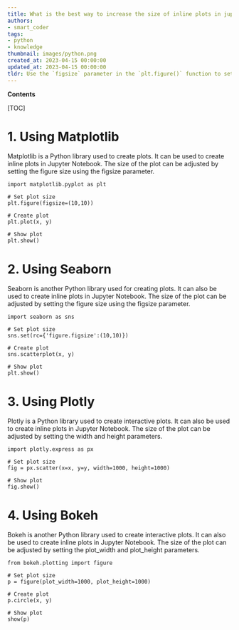 ```yaml
---
title: What is the best way to increase the size of inline plots in jupyter notebook?
authors:
- smart_coder
tags:
- python
- knowledge
thumbnail: images/python.png
created_at: 2023-04-15 00:00:00
updated_at: 2023-04-15 00:00:00
tldr: Use the `figsize` parameter in the `plt.figure()` function to set the size of the plot.
---
```


**Contents**

[TOC]

# 1. Using Matplotlib
Matplotlib is a Python library used to create plots. It can be used to create inline plots in Jupyter Notebook. The size of the plot can be adjusted by setting the figure size using the figsize parameter.

```
import matplotlib.pyplot as plt

# Set plot size
plt.figure(figsize=(10,10))

# Create plot
plt.plot(x, y)

# Show plot
plt.show()
```

# 2. Using Seaborn
Seaborn is another Python library used for creating plots. It can also be used to create inline plots in Jupyter Notebook. The size of the plot can be adjusted by setting the figure size using the figsize parameter.

```
import seaborn as sns

# Set plot size
sns.set(rc={'figure.figsize':(10,10)})

# Create plot
sns.scatterplot(x, y)

# Show plot
plt.show()
```

# 3. Using Plotly
Plotly is a Python library used to create interactive plots. It can also be used to create inline plots in Jupyter Notebook. The size of the plot can be adjusted by setting the width and height parameters.

```
import plotly.express as px

# Set plot size
fig = px.scatter(x=x, y=y, width=1000, height=1000)

# Show plot
fig.show()
```

# 4. Using Bokeh
Bokeh is another Python library used to create interactive plots. It can also be used to create inline plots in Jupyter Notebook. The size of the plot can be adjusted by setting the plot_width and plot_height parameters.

```
from bokeh.plotting import figure

# Set plot size
p = figure(plot_width=1000, plot_height=1000)

# Create plot
p.circle(x, y)

# Show plot
show(p)
```
